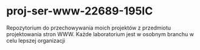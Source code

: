 # proj-ser-www-22689-195IC
Repozytorium do przechowywania moich projektów z przedmiotu projektowania stron WWW.
Każde laboratorium jest w osobnym branchu w celu lepszej organizacji
